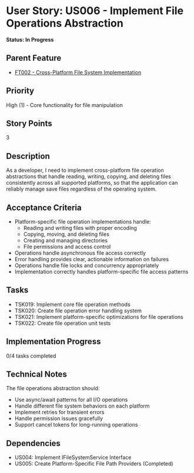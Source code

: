 # User Story: US006 - Implement File Operations Abstraction

**Status: In Progress**

## Parent Feature

- [FT002 - Cross-Platform File System Implementation](../open/FT002-File-System.md)

## Priority

High (1) - Core functionality for file manipulation

## Story Points

3

## Description

As a developer, I need to implement cross-platform file operation abstractions that handle reading, writing, copying, and deleting files consistently across all supported platforms, so that the application can reliably manage save files regardless of the operating system.

## Acceptance Criteria

- Platform-specific file operation implementations handle:
  - Reading and writing files with proper encoding
  - Copying, moving, and deleting files
  - Creating and managing directories
  - File permissions and access control
- Operations handle asynchronous file access correctly
- Error handling provides clear, actionable information on failures
- Operations handle file locks and concurrency appropriately
- Implementation correctly handles platform-specific file access patterns

## Tasks

- TSK019: Implement core file operation methods
- TSK020: Create file operation error handling system
- TSK021: Implement platform-specific optimizations for file operations
- TSK022: Create file operation unit tests

## Implementation Progress

0/4 tasks completed

## Technical Notes

The file operations abstraction should:
- Use async/await patterns for all I/O operations
- Handle different file system behaviors on each platform
- Implement retries for transient errors
- Handle permission issues gracefully
- Support cancel tokens for long-running operations

## Dependencies

- US004: Implement IFileSystemService Interface
- US005: Create Platform-Specific File Path Providers (Completed)
